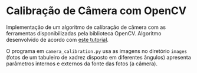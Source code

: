 # Calibração de Câmera com OpenCV
Implementação de um algoritmo de calibração de câmera com as ferramentas disponibilizadas pela biblioteca OpenCV. Algoritmo desenvolvido de acordo com [este tutorial](https://www.learnopencv.com/camera-calibration-using-opencv/).

O programa em `camera_calibration.py` usa as imagens no diretório `images` (fotos de um tabuleiro de xadrez disposto em diferentes ângulos) apresenta parâmetros internos e externos da fonte das fotos (a câmera).
